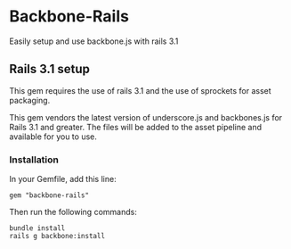 # Backbone-Rails

Easily setup and use backbone.js with rails 3.1

## Rails 3.1 setup
This gem requires the use of rails 3.1 and the use of sprockets for asset packaging.

This gem vendors the latest version of underscore.js and backbones.js for Rails 3.1 and greater. The files will be added to the asset pipeline and available for you to use. 
    
### Installation

In your Gemfile, add this line:

    gem "backbone-rails"
  
Then run the following commands:

    bundle install
    rails g backbone:install